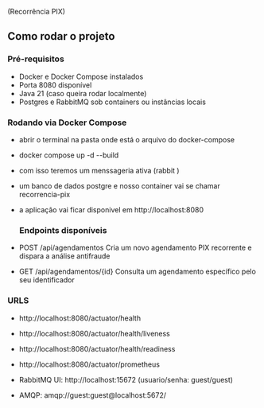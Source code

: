  (Recorrência PIX)

##  Como rodar o projeto
###  Pré-requisitos
- Docker e Docker Compose instalados
- Porta 8080 disponível
- Java 21 (caso queira rodar localmente)
- Postgres e RabbitMQ sob containers ou instâncias locais

###  Rodando via Docker Compose
- abrir o terminal na pasta onde está o arquivo do docker-compose
- docker compose up -d --build
- com isso teremos um menssageria ativa (rabbit )
- um banco de dados postgre e nosso container vai se chamar recorrencia-pix
- a aplicação vai ficar disponivel em http://localhost:8080
  
  ### Endpoints disponíveis
- POST	/api/agendamentos	Cria um novo agendamento PIX recorrente e dispara a análise antifraude
- GET	/api/agendamentos/{id}	Consulta um agendamento específico pelo seu identificador

### URLS 
- http://localhost:8080/actuator/health

- http://localhost:8080/actuator/health/liveness

- http://localhost:8080/actuator/health/readiness

- http://localhost:8080/actuator/prometheus

- RabbitMQ UI: http://localhost:15672 (usuario/senha: guest/guest)

- AMQP: amqp://guest:guest@localhost:5672/



